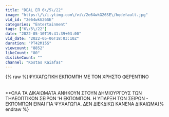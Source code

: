 ```yaml
---
title: "DEAL ΕΠ 6\/5\/22"
image: "https:\/\/i.ytimg.com\/vi\/2e64wkG26SE\/hqdefault.jpg"
vid_id: "2e64wkG26SE"
categories: "Entertainment"
tags: ["6\/5\/22"]
date: "2022-05-10T19:41:39+03:00"
vid_date: "2022-05-06T18:03:10Z"
duration: "PT42M15S"
viewcount: "8852"
likeCount: "80"
dislikeCount: ""
channel: "Kostas Kaiafas"
---
```

{% raw %}ΨΥΧΑΓΩΓΙΚΗ ΕΚΠΟΜΠΗ ΜΕ ΤΟΝ ΧΡΗΣΤΟ ΦΕΡΕΝΤΙΝΟ<br /><br /><br />**ΟΛΑ ΤΑ ΔΙΚΑΙΩΜΑΤΑ ΑΝΗΚΟΥΝ ΣΤΟΥΝ ΔΗΜΙΟΥΡΓΟΥΣ ΤΩΝ ΤΗΛΕΟΠΤΙΚΩΝ ΣΕΙΡΩΝ 'Η ΕΚΠΟΜΠΩΝ. Η ΥΠΑΡΞΗ ΤΩΝ ΣΕΙΡΩΝ - ΕΚΠΟΜΠΩΝ ΕΙΝΑΙ ΓΙΑ ΨΥΧΑΓΩΓΙΑ. ΔΕΝ ΔΙΕΚΔΙΚΩ ΚΑΝΕΝΑ ΔΙΚΑΙΩΜΑ{% endraw %}
